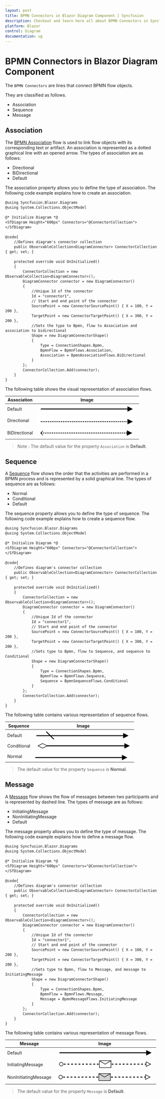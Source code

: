 ```yaml
---
layout: post
title: BPMN Connectors in Blazor Diagram Component | Syncfusion
description: Checkout and learn here all about BPMN Connectors in Syncfusion Blazor Diagram component and much more.
platform: Blazor
control: Diagram
documentation: ug
---
```


# BPMN Connectors in Blazor Diagram Component

The `BPMN Connectors` are lines that connect BPMN flow objects.

They are classified as follows.
* Association
* Sequence
* Message

## Association

The [BPMN Association](https://help.syncfusion.com/cr/blazor/Syncfusion.Blazor.Diagrams.BpmnAssociationFlows.html) flow is used to link flow objects with its corresponding text or artifact. An association is represented as a dotted graphical line with an opened arrow. The types of association are as follows:

* Directional
* BiDirectional
* Default

The association property allows you to define the type of association. The following code example explains how to create an association.

```cshtml
@using Syncfusion.Blazor.Diagrams
@using System.Collections.ObjectModel

@* Initialize Diagram *@
<SfDiagram Height="600px" Connectors="@ConnectorCollection">
</SfDiagram>

@code{
    //Defines diagram's connector collection
    public ObservableCollection<DiagramConnector> ConnectorCollection { get; set; }

    protected override void OnInitialized()
    {
        ConnectorCollection = new ObservableCollection<DiagramConnector>();
        DiagramConnector connector = new DiagramConnector()
        {
            //Unique Id of the connector
            Id = "connector1",
            // Start and end point of the connector
            SourcePoint = new ConnectorSourcePoint() { X = 100, Y = 200 },
            TargetPoint = new ConnectorTargetPoint() { X = 300, Y = 200 },
            //Sets the type to Bpmn, flow to Association and association to bidirectional
            Shape = new DiagramConnectorShape()
            {
                Type = ConnectionShapes.Bpmn,
                BpmnFlow = BpmnFlows.Association,
                Association = BpmnAssociationFlows.BiDirectional
            }
        };
        ConnectorCollection.Add(connector);
    }
}
```

The following table shows the visual representation of association flows.

| Association | Image |
| -------- | -------- |
| Default | ![Default BPMN FlowShapes](../images/Default1.png) |
| Directional | ![Directional BPMN FlowShapes](../images/Directional1.png) |
| BiDirectional | ![BiDirectional BPMN FlowShapes](../images/BiDirectional.png) |

>Note : The default value for the property `Association` is **Default**.

## Sequence

A [Sequence](https://help.syncfusion.com/cr/blazor/Syncfusion.Blazor.Diagrams.BpmnSequenceFlows.html) flow shows the order that the activities are performed in a BPMN process and is represented by a solid graphical line. The types of sequence are as follows:

* Normal
* Conditional
* Default

The sequence property allows you to define the type of sequence. The following code example explains how to create a sequence flow.

```cshtml
@using Syncfusion.Blazor.Diagrams
@using System.Collections.ObjectModel

@* Initialize Diagram *@
<SfDiagram Height="600px" Connectors="@ConnectorCollection">
</SfDiagram>

@code{
    //Defines diagram's connector collection
    public ObservableCollection<DiagramConnector> ConnectorCollection { get; set; }

    protected override void OnInitialized()
    {
        ConnectorCollection = new ObservableCollection<DiagramConnector>();
        DiagramConnector connector = new DiagramConnector()
        {
            //Unique Id of the connector
            Id = "connector1",
            // Start and end point of the connector
            SourcePoint = new ConnectorSourcePoint() { X = 100, Y = 200 },
            TargetPoint = new ConnectorTargetPoint() { X = 300, Y = 200 },
            //Sets type to Bpmn, flow to Sequence, and sequence to Conditional
            Shape = new DiagramConnectorShape()
            {
                Type = ConnectionShapes.Bpmn,
                BpmnFlow = BpmnFlows.Sequence,
                Sequence = BpmnSequenceFlows.Conditional
            }
        };
        ConnectorCollection.Add(connector);
    }
}
```

The following table contains various representation of sequence flows.

| Sequence | Image |
| -------- | -------- |
| Default | ![Default Sequence BPMN Shpae](../images/Default2.png) |
| Conditional | ![Conditional Sequence BPMN Shpae](../images/Conditional.png) |
| Normal | ![Normal Sequence BPMN Shpae](../images/Normal.png) |

> The default value for the property `Sequence` is **Normal**.

## Message

A [Message](https://help.syncfusion.com/cr/blazor/Syncfusion.Blazor.Diagrams.BpmnMessageFlows.html) flow shows the flow of messages between two participants and is represented by dashed line. The types of message are as follows:

* InitiatingMessage
* NonInitiatingMessage
* Default

The message property allows you to define the type of message. The following code example explains how to define a message flow.

```cshtml
@using Syncfusion.Blazor.Diagrams
@using System.Collections.ObjectModel

@* Initialize Diagram *@
<SfDiagram Height="600px" Connectors="@ConnectorCollection">
</SfDiagram>

@code{
    //Defines diagram's connector collection
    public ObservableCollection<DiagramConnector> ConnectorCollection { get; set; }

    protected override void OnInitialized()
    {
        ConnectorCollection = new ObservableCollection<DiagramConnector>();
        DiagramConnector connector = new DiagramConnector()
        {
            //Unique Id of the connector
            Id = "connector1",
            // Start and end point of the connector
            SourcePoint = new ConnectorSourcePoint() { X = 100, Y = 200 },
            TargetPoint = new ConnectorTargetPoint() { X = 300, Y = 200 },
            //Sets type to Bpmn, flow to Message, and message to InitiatingMessage
            Shape = new DiagramConnectorShape()
            {
                Type = ConnectionShapes.Bpmn,
                BpmnFlow = BpmnFlows.Message,
                Message = BpmnMessageFlows.InitiatingMessage
            }
        };
        ConnectorCollection.Add(connector);
    }
}
```

The following table contains various representation of message flows.

| Message | Image |
| -------- | -------- |
| Default | ![Default Message BPMN Shape](../images/Default1.png) |
| InitiatingMessage | ![InitiatingMessage Message BPMN Shape](../images/IMessage.png) |
| NonInitiatingMessage | ![NonInitiatingMessage Message BPMN Shape](../images/NIMessage.png) |

> The default value for the property `Message` is **Default**.